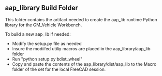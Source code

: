 ## aap_library Build Folder

This folder contains the artifact needed to create the aap_lib runtime Python library for the GM_Vehicle Workbench.

To build a new aap_lib if needed:
- Modify the setup.py file as needed
- Insure the modiifed utiliy macros are placed in the aap_library/aap_lib folder
- Run "python setup.py bdist_wheel"
- Copy and paste the contents of the aap_library/dist/aap_lib to the Macro folder of the set for the local FreeCAD session.
